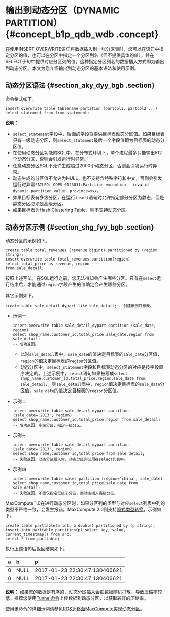 # 输出到动态分区（DYNAMIC PARTITION） {#concept_b1p_qdb_wdb .concept}

在使用INSERT OVERWRITE语句将数据插入到一张分区表时，您可以在语句中指定分区的值，也可以在分区中指定一个分区列名（但不提供具体的值），并在SELECT子句中提供对应分区列的值。这种指定分区列名的数据插入方式即为输出到动态分区。本文为您介绍输出到动态分区的基本语法和使用示例。

## 动态分区语法 {#section_aky_dyy_bgb .section}

命令格式如下。

``` {#codeblock_hsu_6qd_owe}
insert overwrite table tablename partition (partcol1, partcol2 ...) select_statement from from_statement;
```

**说明：** 

-   `select_statement`字段中，后面的字段将提供目标表动态分区值。如果目标表只有一级动态分区，则`select_statement`最后一个字段值即为目标表的动态分区值。
-   在使用动态分区功能的SQL中，在分布式环境下，单个进程最多只能输出512个动态分区，否则会引发运行时异常。
-   任意动态分区SQL不允许生成超过2000个动态分区，否则会引发运行时异常。
-   动态生成的分区值不允许为NULL，也不支持含特殊字符和中文，否则会引发运行时异常`FAILED: ODPS-0123031:Partition exception - invalid dynamic partition value: province=xxx`。
-   如果目标表有多级分区，在运行`insert`语句时允许指定部分分区为静态，但是静态分区必须是高级分区。
-   如果目标表为Hash Clustering Table，则不支持动态分区。

## 动态分区示例 {#section_shg_fyy_bgb .section}

动态分区的示例如下。

``` {#codeblock_kaj_pl5_21p}
create table total_revenues (revenue bigint) partitioned by (region string);
insert overwrite table total_revenues partition(region)
select total_price as revenue, region
from sale_detail;
```

按照上述写法，在SQL运行之前，您无法得知会产生哪些分区。只有在`select`运行结束后，才能通过`region`字段产生的值确定会产生哪些分区。

其它示例如下。

``` {#codeblock_3yq_i9w_vlx}
create table sale_detail_dypart like sale_detail; --创建示例目标表。
```

-   示例一

    ``` {#codeblock_8sh_b8y_hfx}
    insert overwrite table sale_detail_dypart partition (sale_date, region)
    select shop_name,customer_id,total_price,sale_date,region from sale_detail;
    -- 成功返回。
    ```

    -   此时`sale_detail`表中，`sale_date`的值决定目标表的`sale_date`分区值，`region`的值决定目标表的`region`分区值。
    -   动态分区中，`select_statement`字段和目标表动态分区的对应是按字段顺序决定的。上述示例中，`select`语句如果被写成`select shop_name,customer_id,total_price,region,sale_date from sale_detail;`，则`sale_detail`表中，`region`值决定目标表的`sale_date`分区值，`sale_date`的值决定目标表的`region`分区值。
-   示例二

    ``` {#codeblock_8wx_nx0_ztg}
    insert overwrite table sale_detail_dypart partition (sale_date='2013', region)
    select shop_name,customer_id,total_price,region from sale_detail;
    -- 成功返回，多级分区，指定一级分区。
    ```

-   示例三

    ``` {#codeblock_xpm_elw_00t}
    insert overwrite table sale_detail_dypart partition (sale_date='2013', region)
    select shop_name,customer_id,total_price from sale_detail;
    -- 失败返回，动态分区插入时，动态分区列必须在select列表中。
    ```

-   示例四

    ``` {#codeblock_ylb_fze_u3y}
    insert overwrite table sales partition (region='china', sale_date)
    select shop_name,customer_id,total_price,sale_date from sale_detail;
    -- 失败返回，不能仅指定低级子分区，而动态插入高级分区。
    ```


MaxCompute 1.0在进行动态分区时，如果分区列的类型与对应`select`列表中列的类型不严格一致，会发生报错。MaxCompute 2.0则支持[隐式类型转换](intl.zh-CN/开发/数据类型.md#)，示例如下。

``` {#codeblock_0kz_5vu_gh6}
create table parttable(a int, b double) partitioned by (p string);
insert into parttable partition(p) select key, value, current_timestmap() from src;
select * from parttable;
```

执行上述语句后返回结果如下。

|a|b|p|
|:-|:-|:-|
|0|NULL|2017-01-23 22:30:47.130406621|
|0|NULL|2017-01-23 22:30:47.130406621|

**说明：** 如果您的数据是有序的，动态分区插入会把数据随机打散，导致压缩率较低。推荐您使用[Tunnel命令](intl.zh-CN/开发/数据上传下载/Tunnel上传下载命令.md#)上传数据到动态分区，以获取较好的压缩率。

使用该命令的详细示例请参见[RDS迁移至MaxCompute实现动态分区](../../../../intl.zh-CN/最佳实践/数据迁移/RDS迁移至MaxCompute实现动态分区.md#)。

